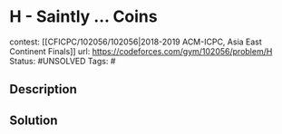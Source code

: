 # H - Saintly … Coins

contest: [[CFICPC/102056/102056|2018-2019 ACM-ICPC, Asia East Continent Finals]]
url: https://codeforces.com/gym/102056/problem/H
Status: #UNSOLVED
Tags: #

## Description

## Solution

